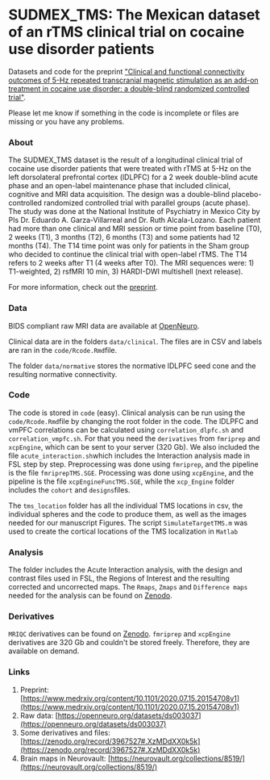# SUDMEX_TMS: The Mexican dataset of an rTMS clinical trial on cocaine use disorder patients
Datasets and code for the preprint ["Clinical and functional connectivity outcomes of 5-Hz repeated transcranial magnetic stimulation as an add-on treatment in cocaine use disorder: a double-blind randomized controlled trial"](https://www.medrxiv.org/content/10.1101/2020.07.15.20154708v1).

Please let me know if something in the code is incomplete or files are missing or you have any problems.

### About

The SUDMEX_TMS dataset is the result of a longitudinal clinical trial of cocaine use disorder patients that were treated with rTMS at 5-Hz on the left dorsolateral prefrontal cortex (lDLPFC) for a 2 week double-blind acute phase and an open-label maintenance phase that included clinical, cognitive and MRI data acquisition. The design was a double-blind placebo-controlled randomized controlled trial with parallel groups (acute phase). The study was done at the National Institute of Psychiatry in Mexico City by PIs Dr. Eduardo A. Garza-Villarreal and Dr. Ruth Alcala-Lozano. Each patient had more than one clinical and MRI session or time point from baseline (T0), 2 weeks (T1), 3 months (T2), 6 months (T3) and some patients had 12 months (T4). The T14 time point was only for patients in the Sham group who decided to continue the clinical trial with open-label rTMS. The T14 refers to 2 weeks after T1 (4 weeks after T0). The MRI sequences were: 1) T1-weighted, 2) rsfMRI 10 min, 3) HARDI-DWI multishell (next release). 

For more information, check out the [preprint](https://www.medrxiv.org/content/10.1101/2020.07.15.20154708v1).

### Data

BIDS compliant raw MRI data are available at [OpenNeuro](https://openneuro.org/datasets/ds003037).

Clinical data are in the folders `data/clinical`. The files are in CSV and labels are ran in the `code/Rcode.Rmd`file.

The folder `data/normative` stores the normative lDLPFC seed cone and the resulting normative connectivity.


### Code

The code is stored in `code` (easy). 
Clinical analysis can be run using the `code/Rcode.Rmd`file by changing the root folder in the code. 
The lDLPFC and vmPFC correlations can be calculated using `correlation_dlpfc.sh` and `correlation_vmpfc.sh`. For that you need the `derivatives` from `fmriprep` and `xcpEngine`, which can be sent to your server (320 Gb).
We also included the file `acute_interaction.sh`which includes the Interaction analysis made in FSL step by step.
Preprocessing was done using `fmriprep`, and the pipeline is the file `fmriprepTMS.SGE`.
Processing was done using `xcpEngine`, and the pipeline is the file `xcpEngineFuncTMS.SGE`, while the `xcp_Engine` folder includes the `cohort` and `designs`files. 

The `tms_location` folder has all the individual TMS locations in csv, the individual spheres and the code to produce them, as well as the images needed for our manuscript Figures. The script `SimulateTargetTMS.m` was used to create the cortical locations of the TMS localization in `Matlab`

### Analysis

The folder includes the Acute Interaction analysis, with the design and contrast files used in FSL, the Regions of Interest and the resulting corrected and uncorrected maps. The `Rmaps`, `Zmaps` and `Difference maps` needed for the analysis can be found on [Zenodo](https://zenodo.org/record/3967527#.XzMDdXX0k5k).

### Derivatives

`MRIQC` derivatives can be found on [Zenodo](https://zenodo.org/record/3967527#.XzMDdXX0k5k). `fmriprep` and `xcpEngine` derivatives are 320 Gb and couldn't be stored freely. Therefore, they are available on demand.


### Links

1. Preprint: [https://www.medrxiv.org/content/10.1101/2020.07.15.20154708v1](https://www.medrxiv.org/content/10.1101/2020.07.15.20154708v1)
2. Raw data: [https://openneuro.org/datasets/ds003037](https://openneuro.org/datasets/ds003037)
3. Some derivatives and files: [https://zenodo.org/record/3967527#.XzMDdXX0k5k](https://zenodo.org/record/3967527#.XzMDdXX0k5k)
4. Brain maps in Neurovault: [https://neurovault.org/collections/8519/](https://neurovault.org/collections/8519/)



